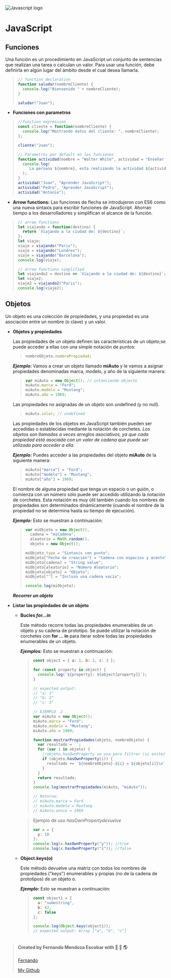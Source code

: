![Javascript logo](https://www.manuprieto.es/wp-content/uploads/2017/07/javascript-icon.png)

# JavaScript

## Funciones

Una función es un procedimiento en JavaScript un conjunto de sentencias que realizan una tarea o calculan un valor. Para usar una función, debe definirla en algún lugar del ámbito desde el cual desea llamarla.

> ```javascript
> // function declaration
> function saludar(nombreCliente) {
>   console.log("Bienvenido " + nombreCliente);
> }
>
> saludar("Juan");
> ```

- **Funciones con parametros**

> ```javascript
> //function expression
> const cliente = function(nombreCliente) {
>   console.log("Mostrando datos del cliente: ", nombreCliente);
> };
>
> cliente("Juan");
>
> // Parametros por default en las funciones
> function actividad(nombre = "Walter White", actividad = "Enseñar Quimica") {
>   console.log(
>     `La persona ${nombre}, esta realizando la actividad ${actividad}`
>   );
> }
> actividad("Juan", "Aprender JavaScript");
> actividad("Pedro", "Aprender JavaScript");
> actividad("Antonio");
> ```

- **Arrow functions:** Las funciones de flecha se introdujeron con ES6 como una nueva sintaxis para escribir funciones de JavaScript. Ahorran tiempo a los desarrolladores y simplifican el alcance de la función.

> ```javascript
> // arrow functions
> let viajando = function(destino) {
>   return `Viajando a la ciudad de: ${destino}`;
> };
> let viaje;
> viaje = viajando("Paris");
> viaje = viajando("Londres");
> viaje = viajando("Barcelona");
> console.log(viaje);
>
> // arrow functions simplified
> let viajando2 = destino => `Viajando a la ciudad de: ${destino}`;
> let viaje2;
> viaje2 = viajando2("Paris");
> console.log(viaje2);
> ```

## Objetos

Un objeto es una colección de propiedades, y una propiedad es una asociación entre un nombre (o clave) y un valor.

- **Objetos y propiedades**

  Las propiedades de un objeto definen las características de un objeto;se puede acceder a ellas con una simple notación de puntos:

  > ```javascript
  > nombreObjeto.nombrePropiedad;
  > ```

  **_Ejemplo:_** Vamos a crear un objeto llamado **miAuto** y le vamos a asignar propiedades denominadas marca, modelo, y año de la siguiente manera:

  > ```javascript
  > var miAuto = new Object(); // intanciando objecto
  > miAuto.marca = "Ford";
  > miAuto.modelo = "Mustang";
  > miAuto.año = 1969;
  > ```

  Las propiedades no asignadas de un objeto son undefined (y no null).

  > ```javascript
  > miAuto.color; // undefined
  > ```

  Las propiedades de los objetos en JavaScript también pueden ser accedidas o establecidas mediante la notación de corchetes. _Los objetos son llamados a veces arreglos asociativos, ya que cada propiedad está asociada con un valor de cadena que puede ser utilizada para acceder a ella._

  **_Ejemplo:_** Puedes acceder a las propiedades del objeto **miAuto** de la siguiente manera:

  > ```javascript
  > miAuto["marca"] = "Ford";
  > miAuto["modelo"] = "Mustang";
  > miAuto["año"] = 1969;
  > ```

  El nombre de alguna propiedad que tenga un espacio o un guión, o comienza con un número sólo puede ser accedido utilizando la notación de corchetes. Esta notación es muy útil también cuando los nombres de propiedades son determinados dinámicamente (cuando el nombre de la propiedad no se determina hasta su tiempo de ejecución).

  **_Ejemplo:_** Esto se muestran a continuación:

  > ```javascript
  > var miObjeto = new Object(),
  >   cadena = "miCadena",
  >   aleatorio = Math.random(),
  >   objeto = new Object();
  >
  > miObjeto.type = "Sintaxis con punto";
  > miObjeto["Fecha de creación"] = "Cadena con espacios y acento";
  > miObjeto[cadena] = "String value";
  > miObjeto[aleatorio] = "Número Aleatorio";
  > miObjeto[objeto] = "Objeto";
  > miObjeto[""] = "Incluso una cadena vacía";
  >
  > console.log(miObjeto);
  > ```

  **_Recorrer un objeto_**

* **Listar las propiedades de un objeto**

  - **Bucles _for...in_**

    Este método recorre todas las propiedades enumerables de un objeto y su cadena de prototipo.
    Se puede utilizar la notación de corchetes con **for ... in** para iterar sobre todas las propiedades enumerables de un objeto.

    **_Ejemplos:_** Esto se muestran a continuación:

    > ```javascript
    > const object = { a: 1, b: 2, c: 3 };
    >
    > for (const property in object) {
    >   console.log(`${property}: ${object[property]}`);
    > }
    >
    > // expected output:
    > // "a: 1"
    > // "b: 2"
    > // "c: 3"
    >
    > // EJEMPLO  2
    > var miAuto = new Object();
    > miAuto.marca = "Ford";
    > miAuto.modelo = "Mustang";
    > miAuto.año = 1969;
    >
    > function mostrarPropiedades(objeto, nombreObjeto) {
    >   var resultado = ``;
    >   for (var i in objeto) {
    >     //objeto.hasOwnProperty se usa para filtrar (si exite) las propiedades  del objeto, return (true o false)
    >     if (objeto.hasOwnProperty(i)) {
    >       resultado += `${nombreObjeto}.${i} = ${objeto[i]}\n`;
    >     }
    >   }
    >   return resultado;
    > }
    > console.log(mostrarPropiedades(miAuto, "miAuto"));
    >
    > // Retorna:
    > // miAuto.marca = Ford
    > // miAuto.modelo = Mustang
    > // miAuto.annio = 1969
    > ```

    > Ejemplo de uso _hasOwnPropertydevuelve_
    >
    > ```javascript
    > var x = {
    >   y: 10
    > };
    > console.log(x.hasOwnProperty("y")); //true
    > console.log(x.hasOwnProperty("z")); //false
    > ```

  - **Object.keys(o)**

    Este método devuelve una matriz con todos los nombres de propiedades ("keys") enumerables y propias (no de la cadena de prototipos) de un objeto o.

    **_Ejemplo:_** Esto se muestran a continuación:

    > ```javascript
    > const object1 = {
    >   a: "somestring",
    >   b: 42,
    >   c: false
    > };
    >
    > console.log(Object.keys(object1));
    > // expected output: Array ["a", "b", "c"]
    > ```

    > ```
    >
    > ```

> #### Created by Fernando Mendoza Escobar with :blue_heart: :yellow_heart: :earth_americas:
>
> [Fernando](https://www.facebook.com/fernando.mendozaescobar)
>
> [My Github](https://github.com/FernandoMendozaE)
